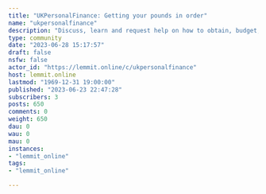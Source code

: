 ```yaml
---
title: "UKPersonalFinance: Getting your pounds in order" 
name: "ukpersonalfinance"
description: "Discuss, learn and request help on how to obtain, budget, protect, save and invest your money in the UK."
type: community
date: "2023-06-28 15:17:57"
draft: false
nsfw: false
actor_id: "https://lemmit.online/c/ukpersonalfinance"
host: lemmit.online
lastmod: "1969-12-31 19:00:00"
published: "2023-06-23 22:47:28"
subscribers: 3
posts: 650
comments: 0
weight: 650
dau: 0
wau: 0
mau: 0
instances:
- "lemmit_online"
tags: 
- "lemmit_online"

---
```

